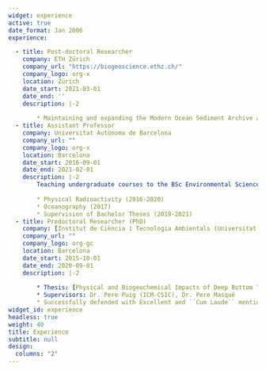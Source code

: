 ```yaml
---
widget: experience
active: true
date_format: Jan 2006
experience:

  - title: Post-doctoral Researcher
    company: ETH Zürich
    company_url: "https://biogeoscience.ethz.ch/"
    company_logo: org-x
    location: Zürich
    date_start: 2021-03-01
    date_end: ''
    description: |-2
          
        * Maintaining and expanding the Modern Ocean Sediment Archive and Inventory of Carbon (MOSAIC) mosaic.ethz.ch        
  - title: Assistant Professor
    company: Universitat Autònoma de Barcelona
    company_url: ""
    company_logo: org-x
    location: Barcelona
    date_start: 2016-09-01
    date_end: 2021-02-01
    description: |-2
        Teaching undergraduate courses to the BSc Environmental Sciences:
        
        * Physical Radioactivity (2016-2020)
        * Oceanography (2017)
        * Supervision of Bachelor Theses (2019-2021)
  - title: Predoctoral Researcher (PhD)
    company: [Institut de Ciència i Tecnologia Ambientals (Universitat Autònoma de Barcelona)](https://www.uab.cat/Icta) and [Institut de Ciències del Mar (ICM-CSIC)(https://www.icm.csic.es/en/research-group/ocean-and-littoral-sedimentary-processes)
    company_url: ""
    company_logo: org-gc
    location: Barcelona
    date_start: 2015-10-01
    date_end: 2020-09-01
    description: |-2
        
        * Thesis: [Physical and Biogeochemical Impacts of Deep Bottom Trawling in Sedimentary Environments of the Western Mediterranean](https://digital.csic.es/bitstream/10261/234117/1/Paradis_Thesis_2020.pdf)
        * Supervisors: Dr. Pere Puig (ICM-CSIC), Dr. Pere Masqué
        * Successfully defended with Excellent and ``Cum Laude`` mention
widget_id: experience
headless: true
weight: 40
title: Experience
subtitle: null
design:
  columns: "2"
---
```


